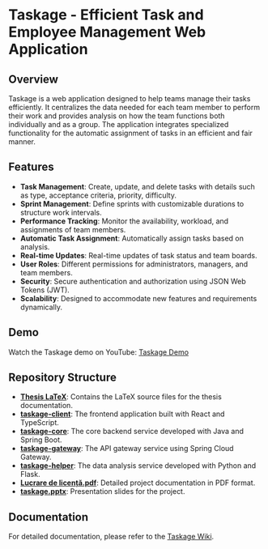 # Taskage - Efficient Task and Employee Management Web Application

## Overview

Taskage is a web application designed to help teams manage their tasks efficiently. It centralizes the data needed for each team member to perform their work and provides analysis on how the team functions both individually and as a group. The application integrates specialized functionality for the automatic assignment of tasks in an efficient and fair manner.

## Features

- **Task Management**: Create, update, and delete tasks with details such as type, acceptance criteria, priority, difficulty.
- **Sprint Management**: Define sprints with customizable durations to structure work intervals.
- **Performance Tracking**: Monitor the availability, workload, and assignments of team members.
- **Automatic Task Assignment**: Automatically assign tasks based on analysis.
- **Real-time Updates**: Real-time updates of task status and team boards.
- **User Roles**: Different permissions for administrators, managers, and team members.
- **Security**: Secure authentication and authorization using JSON Web Tokens (JWT).
- **Scalability**: Designed to accommodate new features and requirements dynamically.

## Demo

Watch the Taskage demo on YouTube:
[Taskage Demo](https://www.youtube.com/watch?v=WUuXmbDlKzg)

## Repository Structure

- [**Thesis LaTeX**](Thesis%20LaTeX/): Contains the LaTeX source files for the thesis documentation.
- [**taskage-client**](taskage-client/): The frontend application built with React and TypeScript.
- [**taskage-core**](taskage-core/): The core backend service developed with Java and Spring Boot.
- [**taskage-gateway**](taskage-gateway/): The API gateway service using Spring Cloud Gateway.
- [**taskage-helper**](taskage-helper/): The data analysis service developed with Python and Flask.
- [**Lucrare de licență.pdf**](Lucrare%20de%20licență.pdf): Detailed project documentation in PDF format.
- [**taskage.pptx**](taskage.pptx): Presentation slides for the project.

## Documentation

For detailed documentation, please refer to the [Taskage Wiki](https://github.com/urluconceptual/taskage/wiki).
